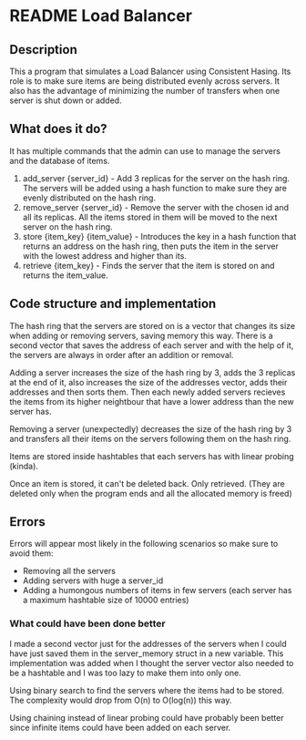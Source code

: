 # README Load Balancer

## Description
This a program that simulates a Load Balancer using Consistent Hasing. Its role is to make sure items are being distributed evenly across servers. It also has the advantage of minimizing the number of transfers when one server is shut down or added.


## What does it do?
It has multiple commands that the admin can use to manage the servers and the database of items.

1.	add_server {server_id} - Add 3 replicas for the server on the hash ring. The servers will be added using a hash function to make sure they are evenly distributed on the hash ring.
2.	remove_server {server_id} - Remove the server with the chosen id and all its replicas. All the items stored in them will be moved to the next server on the hash ring.
3.	store {item_key} {item_value} - Introduces the key in a hash function that returns an address on the hash ring, then puts the item in the server with the lowest address and higher than its.
4.	retrieve {item_key} - Finds the server that the item is stored on and returns the item_value.

## Code structure and implementation
The hash ring that the servers are stored on is a vector that changes its size when adding or removing servers, saving memory this way. There is a second vector that saves the address of each server and with the help of it, the servers are always in order after an addition or removal.

Adding a server increases the size of the hash ring by 3, adds the 3 replicas at the end of it, also increases the size of the addresses vector, adds their addresses and then sorts them. Then each newly added servers recieves the items from its higher neightbour that have a lower address than the new server has.

Removing a server (unexpectedly) decreases the size of the hash ring by 3 and transfers all their items on the servers following them on the hash ring.

Items are stored inside hashtables that each servers has with linear probing (kinda).

Once an item is stored, it can't be deleted back. Only retrieved. (They are deleted only when the program ends and all the allocated memory is freed)

## Errors
Errors will appear most likely in the following scenarios so make sure to avoid them:
- Removing all the servers
- Adding servers with huge a server_id
- Adding a humongous numbers of items in few servers (each server has a maximum hashtable size of 10000 entries)


### What could have been done better
I made a second vector just for the addresses of the servers when I could have just saved them in the server_memory struct in a new variable. This implementation was added when I thought the server vector also needed to be a hashtable and I was too lazy to make them into only one.

Using binary search to find the servers where the items had to be stored. The complexity would drop from O(n) to O(log(n)) this way.

Using chaining instead of linear probing could have probably been better since infinite items could have been added on each server.
